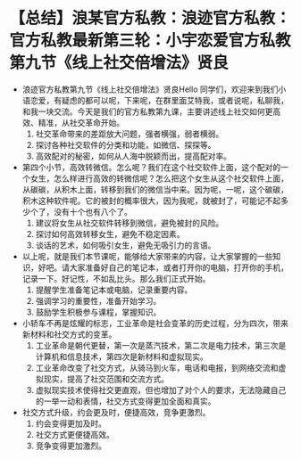 # 【总结】浪某官方私教：浪迹官方私教：官方私教最新第三轮：小宇恋爱官方私教第九节《线上社交倍增法》贤良

-   浪迹官方私教第九节《线上社交倍增法》贤良Hello 同学们，欢迎来到我们小语恋爱，有疑虑的都可以呢，下来呢，在群里面艾特我，或者说呢，私聊我，和我一块交流。今天是我们的官方私教第九课，主要讲述线上社交如何更高效、精准，从社交革命开始。
    1.  社交革命带来的差距放大问题，强者横强，弱者横弱。
    2.  探讨各种社交软件的分类和功能，如微信、探探等。
    3.  高效配对的秘密，如何从人海中脱颖而出，提高配对率。
-   第四个小节，高效转微信。怎么呢？我们在这个社交软件上面，这个配对的一个女生，怎么样进行高效的转微信呢？怎么把这个女生从这个社交软件上面，从碳碳，从积木上面，转移到我们的微信当中来。因为呢，一呢，这个碳碳，积木这种软件呢。它的被封的概率很大，因为我呢，就被封了，可能记不起多少个了，没有十个也有八个了。
    1.  建议将女生从社交软件转移到微信，避免被封的风险。
    2.  探讨如何高效转移女生，避免不稳定因素。
    3.  谈话的艺术，如何吸引女生，避免无吸引力的言语。
-   以上呢，就是我们本节课呢，能够给大家带来的内容，让大家掌握的一些知识，好吧。请大家准备好自己的笔记本，或者打开你的电脑，打开你的手机，记录一下。好记性，不如乱比头。那么我们正式开始。
    1.  提醒学生准备笔记本或电脑，记录重要内容。
    2.  强调学习的重要性，准备开始学习。
    3.  鼓励学生积极参与课程，掌握知识。
-   小轿车不再是炫耀的标志，工业革命是社会变革的历史过程，分为四次，带来新材料和社交方式的变革。
    1.  工业革命是朝代更替，第一次是蒸汽技术，第二次是电力技术，第三次是计算机和信息技术，第四次是新材料和虚拟现实。
    2.  工业革命改变了社交方式，从骑马到火车，电话和电报，到网络交流和虚拟现实，提高了社交范围和交流方式。
    3.  虚拟现实技术使得社交更直观，但也增加了对个人的要求，无法隐藏自己的一举一动和表情，社交方式变得更加全面和真实。
-   社交方式升级，约会更及时，便捷高效，竞争更激烈。
    1.  约会变得更加及时。
    2.  社交方式更便捷高效。
    3.  竞争变得更加激烈。